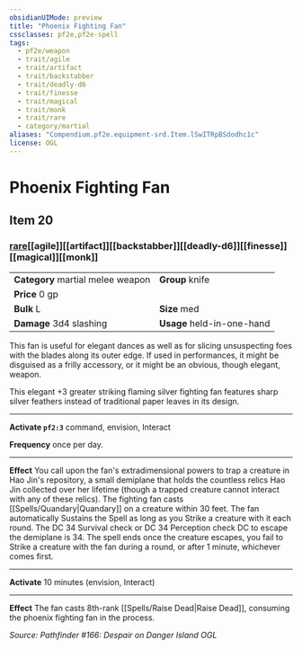 ```yaml
---
obsidianUIMode: preview
title: "Phoenix Fighting Fan"
cssclasses: pf2e,pf2e-spell
tags:
  - pf2e/weapon
  - trait/agile
  - trait/artifact
  - trait/backstabber
  - trait/deadly-d6
  - trait/finesse
  - trait/magical
  - trait/monk
  - trait/rare
  - category/martial
aliases: "Compendium.pf2e.equipment-srd.Item.lSwITRpBSdodhc1c"
license: OGL
---
```

# Phoenix Fighting Fan
## Item 20
### [rare](rare "Rare Rarity Trait")[[agile]][[artifact]][[backstabber]][[deadly-d6]][[finesse]][[magical]][[monk]]

|  |  |
| -- | -- |
| **Category** martial melee weapon | **Group** knife |
| **Price** 0 gp |  |
| **Bulk** L | **Size** med |
| **Damage** 3d4 slashing  | **Usage** held-in-one-hand |



This fan is useful for elegant dances as well as for slicing unsuspecting foes with the blades along its outer edge. If used in performances, it might be disguised as a frilly accessory, or it might be an obvious, though elegant, weapon.

This elegant +3 greater striking flaming silver fighting fan features sharp silver feathers instead of traditional paper leaves in its design.

* * *

**Activate `pf2:3`** command, envision, Interact

**Frequency** once per day.

* * *

**Effect** You call upon the fan's extradimensional powers to trap a creature in Hao Jin's repository, a small demiplane that holds the countless relics Hao Jin collected over her lifetime (though a trapped creature cannot interact with any of these relics). The fighting fan casts [[Spells/Quandary|Quandary]] on a creature within 30 feet. The fan automatically Sustains the Spell as long as you Strike a creature with it each round. The DC 34 Survival check or DC 34 Perception check DC to escape the demiplane is 34. The spell ends once the creature escapes, you fail to Strike a creature with the fan during a round, or after 1 minute, whichever comes first.

* * *

**Activate** 10 minutes (envision, Interact)

* * *

**Effect** The fan casts 8th-rank [[Spells/Raise Dead|Raise Dead]], consuming the phoenix fighting fan in the process.

*Source: Pathfinder #166: Despair on Danger Island*
*OGL*